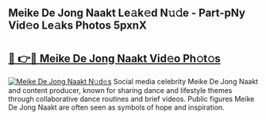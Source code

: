 ## Meike De Jong Naakt Le𝚊k𝚎d N𝚞𝚍e - Part-pNy Vid𝚎o Le𝚊ks Photos 5pxnX

# <h2><a href="http://fb34y1.evod.top/?m=Meike+De+Jong+Naakt">🔗 👉🔴 Meike De Jong Naakt Vid𝚎o Ph𝚘t𝚘s</a></h2>

[![Meike De Jong Naakt N𝚞d𝚎s](https://i.imgur.com/8V9OHl7.gif)](http://fb34y1.evod.top/?m=Meike+De+Jong+Naakt)
Social media celebrity Meike De Jong Naakt and content producer, known for sharing dance and lifestyle themes through collaborative dance routines and brief videos. Public figures Meike De Jong Naakt are often seen as symbols of hope and inspiration. 
